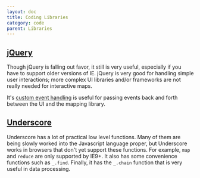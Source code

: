 ```yaml
---
layout: doc
title: Coding Libraries
category: code
parent: Libraries
---
```


## [jQuery](https://jquery.com/)

Though jQuery is falling out favor, it still is very useful, especially if you have to support older versions of IE. jQuery is very good for handling simple user interactions; more complex UI libraries and/or frameworks are not really needed for interactive maps.

It's [custom event handling](https://learn.jquery.com/events/introduction-to-custom-events/) is useful for passing events back and forth between the UI and the mapping library.

## [Underscore](http://underscorejs.org/)

Underscore has a lot of practical low level functions. Many of them are being slowly worked into the Javascript language proper, but Underscore works in browsers that don't yet support these functions. For example, `map` and `reduce` are only supported by IE9+. It also has some convenience functions such as `_.find`. Finally, it has the `_.chain` function that is very useful in data processing.
